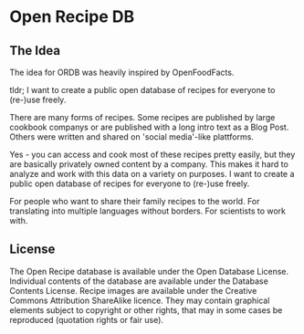 # Open Recipe DB

## The Idea

The idea for ORDB was heavily inspired by OpenFoodFacts.

tldr; I want to create a public open database of recipes for everyone to (re-)use freely.

There are many forms of recipes. Some recipes are published by large cookbook companys or are published with a long intro text as a Blog Post. 
Others were written and shared on 'social media'-like plattforms. 

Yes - you can access and cook most of these recipes pretty easily, but they are basically privately owned content by a company. 
This makes it hard to analyze and work with this data on a variety on purposes. 
I want to create a public open database of recipes for everyone to (re-)use freely.

For people who want to share their family recipes to the world. 
For translating into multiple languages without borders.
For scientists to work with. 

## License
The Open Recipe database is available under the Open Database License.
Individual contents of the database are available under the Database Contents License.
Recipe images are available under the Creative Commons Attribution ShareAlike licence. They may contain graphical elements subject to copyright or other rights, that may in some cases be reproduced (quotation rights or fair use).
